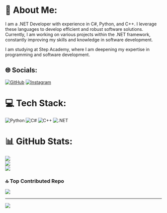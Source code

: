 # 💫 About Me:
I am a .NET Developer with experience in C#, Python, and C++. I leverage these languages to develop efficient and robust software solutions. Currently, I am working on various projects within the .NET framework, constantly improving my skills and knowledge in software development.

I am studying at Step Academy, where I am deepening my expertise in programming and software development.

## 🌐 Socials:
[![GitHub](https://img.shields.io/badge/GitHub-%23121011.svg?logo=github&logoColor=white)]([https://github.com/HasanAvshar](https://github.com/HasanAvshar?page=2&tab=repositories))
   [![Instagram](https://img.shields.io/badge/Instagram-%23E4405F.svg?logo=Instagram&logoColor=white)](https://instagram.com/Hasan_070)
# 💻 Tech Stack:
![Python](https://img.shields.io/badge/python-3670A0?style=for-the-badge&logo=python&logoColor=ffdd54)
![C#](https://img.shields.io/badge/C%23-239120?style=for-the-badge&logo=csharp&logoColor=white)
![C++](https://img.shields.io/badge/C%2B%2B-00599C?style=for-the-badge&logo=c%2B%2B&logoColor=white)
![.NET](https://img.shields.io/badge/.NET-512BD4?style=for-the-badge&logo=.net&logoColor=white)

# 📊 GitHub Stats:
![](https://github-readme-stats.vercel.app/api?username=HasanAvshar&theme=dark&hide_border=false&include_all_commits=false&count_private=false)<br/>
![](https://github-readme-streak-stats.herokuapp.com/?user=HasanAvshar&theme=dark&hide_border=false)<br/>
![](https://github-readme-stats.vercel.app/api/top-langs/?username=HasanAvshar&theme=dark&hide_border=false&include_all_commits=false&count_private=false&layout=compact)

### 🔝 Top Contributed Repo
![](https://github-contributor-stats.vercel.app/api?username=HasanAvshar&limit=5&theme=dark&combine_all_yearly_contributions=true)

---
[![](https://visitcount.itsvg.in/api?id=HasanAvshar&icon=2&color=1)](https://visitcount.itsvg.in)
  
<!-- Proudly created with GPRM ( https://gprm.itsvg.in ) -->
